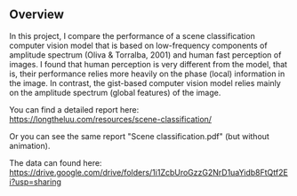 ## Overview
In this project, I compare the performance of a scene classification computer vision model that is based on low-frequency components of amplitude spectrum (Oliva & Torralba, 2001) and human fast perception of images. I found that human perception is very different from the model, that is, their performance relies more heavily on the phase (local) information in the image. In contrast, the gist-based computer vision model relies mainly on the amplitude spectrum (global features) of the image. 

You can find a detailed report here:
https://longtheluu.com/resources/scene-classification/

Or you can see the same report "Scene classification.pdf" (but without animation).

The data can found here:
https://drive.google.com/drive/folders/1i1ZcbUroGzzG2NrD1uaYidb8FtQtf2Ei?usp=sharing
